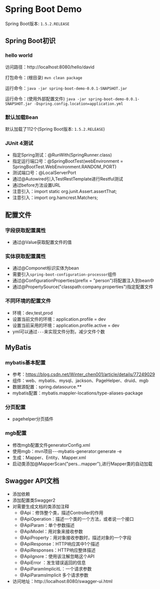 # Spring Boot Demo

Spring Boot版本: `1.5.2.RELEASE`

## Spring Boot初识
### hello world

访问路径：http://localhost:8080/hello/david

打包命令：(根目录) `mvn clean package`

运行命令：`java -jar spring-boot-demo-0.0.1-SNAPSHOT.jar`

运行命令：(使用外部配置文件) `java -jar spring-boot-demo-0.0.1-SNAPSHOT.jar -Dspring.config.location=application.yml`

### 默认加载Bean

默认加载了112个(Spring Boot版本: `1.5.2.RELEASE`)

### JUnit 4测试

- 指定Spring测试：@RunWith(SpringRunner.class)
- 指定运行端口号：@SpringBootTest(webEnvironment = SpringBootTest.WebEnvironment.RANDOM_PORT)
- 测试端口号：@LocalServerPort
- 通过@Autowired引入TestRestTemplate进行Restful测试
- 通过before方法设置URL
- 注意引入：import static org.junit.Assert.assertThat;
- 注意引入：import org.hamcrest.Matchers;

## 配置文件
### 字段获取配置属性

- 通过@Value获取配置文件的值

### 实体获取配置属性

- 通过@Componet标识实体为bean
- 需要引入`spring-boot-configuration-processor`组件
- 通过@ConfigurationProperties(prefix = "person")将配置注入到bean中
- 通过@PropertySource("classpath:company.properties")指定配置文件

### 不同环境的配置文件

- 环境：dev,test,prod
- 设置当前文件的环境：application.profile = dev
- 设置当前采用的环境：application.profile.active = dev
- yml可以通过`---`来实现文件分割，减少文件个数

## MyBatis

### mybatis基本配置
- 参考：https://blog.csdn.net/Winter_chen001/article/details/77249029
- 组件：web、mybatis、mysql、jackson、PageHelper、druid、mgb
- 数据源配置：spring.datasource.**
- mybatis配置：mybatis.mappler-locations/type-aliases-package

### 分页配置
- pagehelper分页插件

### mgb配置
- 修改mgb配置文件generatorConfig.xml
- 使用mgb：mvn项目---mybatis-generator:generate -e
- 生成：Mapper、Entity、Mapper.xml
- 启动类添加@MapperScan("pers...mapper"),进行Mapper类的自动加载

## Swagger API文档

- 添加依赖
- 添加配置类Swagger2
- 对需要生成文档的类添加注释
    - @Api：修饰整个类，描述Controller的作用
    - @ApiOperation：描述一个类的一个方法，或者说一个接口
    - @ApiParam：单个参数描述
    - @ApiModel：用对象来接收参数
    - @ApiProperty：用对象接收参数时，描述对象的一个字段
    - @ApiResponse：HTTP响应其中1个描述
    - @ApiResponses：HTTP响应整体描述
    - @ApiIgnore：使用该注解忽略这个API
    - @ApiError ：发生错误返回的信息
    - @ApiParamImplicitL：一个请求参数
    - @ApiParamsImplicit 多个请求参数
- 访问地址：http://localhost:8080/swagger-ui.html